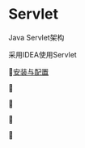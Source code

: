 # Servlet
Java Servlet架构 

采用IDEA使用Servlet

:baby_chick:[安装与配置](https://github.com/Lumnca/Servlet/blob/master/%E5%AE%89%E8%A3%85%E4%B8%8E%E9%85%8D%E7%BD%AE.md)

:baby_chick:[]()

:baby_chick:[]()

:baby_chick:[]()

:baby_chick:[]()

